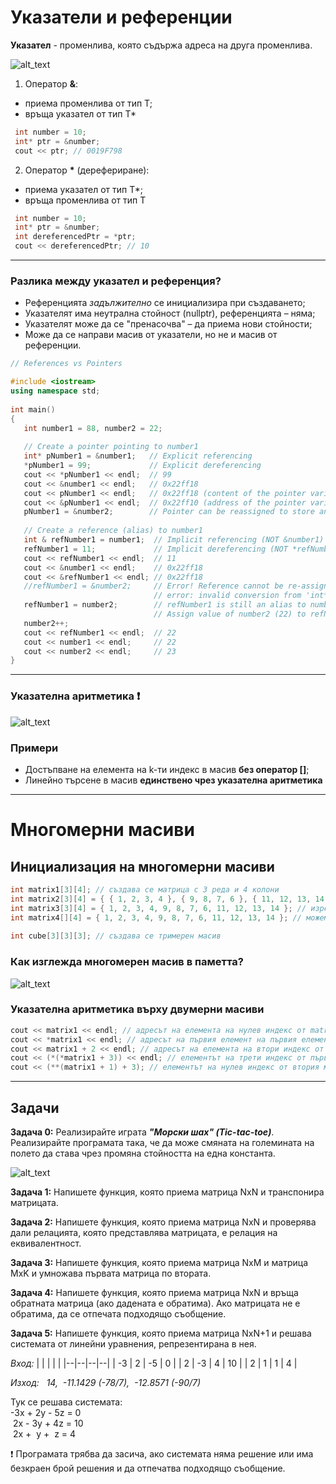 # Указатели и референции

**Указател** - променлива, която съдържа адреса на друга променлива.  

![alt_text](https://i.ibb.co/xgDQ6gy/Pointer.png)

1. Оператор **&**:
- приема променлива от тип Т;
- връща указател от тип T*
 
```c++
 int number = 10;
 int* ptr = &number;
 cout << ptr; // 0019F798
``` 

2. Оператор **\*** (дерефериране):
- приема указaтел от тип Т*;
- връща променлива от тип Т

```c++
 int number = 10;
 int* ptr = &number;
 int dereferencedPtr = *ptr; 
 cout << dereferencedPtr; // 10
```

---

### Разлика между указател и референция?

- Референцията *задължително* се инициализира при създаването;
- Указателят има неутрална стойност (nullptr), референцията – няма;
- Указателят може да се "пренасочва" – да приема нови стойности;
- Може да се направи масив от указатели, но не и масив от референции.

```c++
// References vs Pointers

#include <iostream>
using namespace std;
 
int main() 
{
   int number1 = 88, number2 = 22;
 
   // Create a pointer pointing to number1
   int* pNumber1 = &number1;   // Explicit referencing
   *pNumber1 = 99;             // Explicit dereferencing
   cout << *pNumber1 << endl;  // 99
   cout << &number1 << endl;   // 0x22ff18
   cout << pNumber1 << endl;   // 0x22ff18 (content of the pointer variable - same as above)
   cout << &pNumber1 << endl;  // 0x22ff10 (address of the pointer variable)
   pNumber1 = &number2;        // Pointer can be reassigned to store another address
 
   // Create a reference (alias) to number1
   int & refNumber1 = number1;  // Implicit referencing (NOT &number1)
   refNumber1 = 11;             // Implicit dereferencing (NOT *refNumber1)
   cout << refNumber1 << endl;  // 11
   cout << &number1 << endl;    // 0x22ff18
   cout << &refNumber1 << endl; // 0x22ff18
   //refNumber1 = &number2;     // Error! Reference cannot be re-assigned
                                // error: invalid conversion from 'int*' to 'int'
   refNumber1 = number2;        // refNumber1 is still an alias to number1.
                                // Assign value of number2 (22) to refNumber1 (and number1).
   number2++;   
   cout << refNumber1 << endl;  // 22
   cout << number1 << endl;     // 22
   cout << number2 << endl;     // 23
}
```

---

### Указателна аритметика :heavy_exclamation_mark:

![alt_text](https://i.ibb.co/B6JDb4J/Pointer-Arithmetic.png)

### Примери
- Достъпване на елемента на k-ти индекс в масив **без оператор []**;
- Линейно търсене в масив **единствено чрез указателна аритметика**

---

# Многомерни масиви

## Инициализация на многомерни масиви
```c++
int matrix1[3][4]; // създава се матрица с 3 реда и 4 колони
int matrix2[3][4] = { { 1, 2, 3, 4 }, { 9, 8, 7, 6 }, { 11, 12, 13, 14 } }; // изреждаме редовете
int matrix3[3][4] = { 1, 2, 3, 4, 9, 8, 7, 6, 11, 12, 13, 14 }; // изреждаме елементите
int matrix4[][4] = { 1, 2, 3, 4, 9, 8, 7, 6, 11, 12, 13, 14 }; // можем да изпуснем най-лявата спецификация на дължина
 
int cube[3][3][3]; // създава се тримерен масив
```
### Как изглежда многомерен масив в паметта?

![alt_text](https://i.ibb.co/09K0718/Matrix-In-Mem.png)

### Указателна аритметика върху двумерни масиви
```c++
cout << matrix1 << endl; // адресът на елемента на нулев индекс от matrix1 (масивът [1, 2, 3, 4])
cout << *matrix1 << endl; // адресът на първия елемент на първия елемент от matrix1 (1-цата от масива [1, 2, 3, 4])
cout << matrix1 + 2 << endl; // адресът на елемента на втори индекс от matrix1 (масивът [11, 12, 13, 14])
cout << (*(*matrix1 + 3)) << endl; // елементът на трети индекс от първия масив (4)
cout << (**(matrix1 + 1) + 3); // елементът на нулев индекс от втория масив, събран с 3 (12)
```

---

## Задачи
**Задача 0:** Реализирайте играта **_"Морски шах" (Tic-tac-toe)_**.  Реализирайте програмата така, че да може смяната на големината на полето да става чрез промяна стойността на една константа.  

![alt_text](https://i.ibb.co/KLP4LkX/Tic-tac-toe.jpg)  

**Задача 1:** Напишете функция, която приема матрица NxN и транспонира матрицата.  

**Задача 2:** Напишете функция, която приема матрица NxN и проверява дали релацията, която представлява матрицата, е релация на еквивалентност.  

**Задача 3:** Напишете функция, която приема матрица NxM и матрица MxK и умножава първата матрица по втората.  

**Задача 4:** Напишете функция, която приема матрица NxN и връща обратната матрица (ако дадената е обратима). Ако матрицата не е обратима, да се отпечата подходящо съобщение.  

**Задача 5:** Напишете функция, която приема матрица NxN+1 и решава системата от линейни уравнения, репрезентирана в нея.  

*Вход:*
| | | | |
|--|--|--|--|
| -3 | 2 | -5 | 0 |
| 2 | -3 | 4 | 10 |
| 2 | 1 | 1 | 4 |

*Изход: &nbsp; 14, &nbsp;-11.1429 (-78/7), &nbsp;-12.8571 (-90/7)*  

Тук се решава системата:  
-3x + 2y - 5z = 0  
&nbsp;2x - 3y + 4z = 10  
&nbsp;2x + &nbsp;y + &nbsp;z = 4  

:heavy_exclamation_mark: Програмата трябва да засича, ако системата няма решение или има безкраен брой решения и да отпечатва подходящо съобщение.
